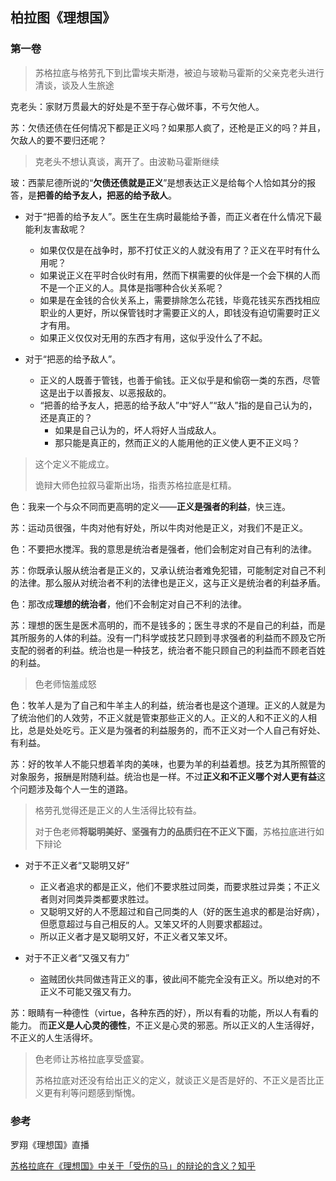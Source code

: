 ## 柏拉图《理想国》

### 第一卷

> 苏格拉底与格劳孔下到比雷埃夫斯港，被迫与玻勒马霍斯的父亲克老头进行清谈，谈及人生旅途

克老头：家财万贯最大的好处是不至于存心做坏事，不亏欠他人。

苏：欠债还债在任何情况下都是正义吗？如果那人疯了，还枪是正义的吗？并且，欠敌人的要不要归还呢？

> 克老头不想认真谈，离开了。由波勒马霍斯继续

玻：西蒙尼德所说的“**欠债还债就是正义**”是想表达正义是给每个人恰如其分的报答，是**把善的给予友人，把恶的给予敌人**。

- 对于“把善的给予友人”。医生在生病时最能给予善，而正义者在什么情况下最能利友害敌呢？
  - 如果仅仅是在战争时，那不打仗正义的人就没有用了？正义在平时有什么用呢？
  - 如果说正义在平时合伙时有用，然而下棋需要的伙伴是一个会下棋的人而不是一个正义的人。具体是指哪种合伙关系呢？
  - 如果是在金钱的合伙关系上，需要排除怎么花钱，毕竟花钱买东西找相应职业的人更好，所以保管钱时才需要正义的人，即钱没有迫切需要时正义才有用。
  - 如果正义仅仅对无用的东西才有用，这似乎没什么了不起。

- 对于“把恶的给予敌人”。
  - 正义的人既善于管钱，也善于偷钱。正义似乎是和偷窃一类的东西，尽管这是出于以善报友、以恶报敌的。
  - “把善的给予友人，把恶的给予敌人”中“好人”“敌人”指的是自己认为的，还是真正的？
    - 如果是自己认为的，坏人将好人当成敌人。
    - 那只能是真正的，然而正义的人能用他的正义使人更不正义吗？

> 这个定义不能成立。
>
> 诡辩大师色拉叙马霍斯出场，指责苏格拉底是杠精。

色：我来一个与众不同而更高明的定义——**正义是强者的利益**，快三连。

苏：运动员很强，牛肉对他有好处，所以牛肉对他是正义，对我们不是正义。

色：不要把水搅浑。我的意思是统治者是强者，他们会制定对自己有利的法律。

苏：你既承认服从统治者是正义的，又承认统治者难免犯错，可能制定对自己不利的法律。那么服从对统治者不利的法律也是正义，这与正义是统治者的利益矛盾。

色：那改成**理想的统治者**，他们不会制定对自己不利的法律。

苏：理想的医生是医术高明的，而不是钱多的；医生寻求的不是自己的利益，而是其所服务的人体的利益。没有一门科学或技艺只顾到寻求强者的利益而不顾及它所支配的弱者的利益。统治也是一种技艺，统治者不能只顾自己的利益而不顾老百姓的利益。

> 色老师恼羞成怒

色：牧羊人是为了自己和牛羊主人的利益，统治者也是这个道理。正义的人就是为了统治他们的人效劳，不正义就是管束那些正义的人。正义的人和不正义的人相比，总是处处吃亏。正义是为强者的利益服务的，而不正义对一个人自己有好处、有利益。

苏：好的牧羊人不能只想着羊肉的美味，也要为羊的利益着想。技艺为其所照管的对象服务，报酬是附随利益。统治也是一样。不过**正义和不正义哪个对人更有益**这个问题涉及每个人一生的道路。

> 格劳孔觉得还是正义的人生活得比较有益。
>
> 对于色老师**将聪明美好、坚强有力的品质归在不正义下面**，苏格拉底进行如下辩论

- 对于不正义者“又聪明又好”
  - 正义者追求的都是正义，他们不要求胜过同类，而要求胜过异类；不正义者则对同类异类都要求胜过。
  - 又聪明又好的人不愿超过和自己同类的人（好的医生追求的都是治好病），但愿意超过与自己相反的人。又笨又坏的人则要求都超过。
  - 所以正义者才是又聪明又好，不正义者又笨又坏。
  
- 对于不正义者“又强又有力”

  - 盗贼团伙共同做违背正义的事，彼此间不能完全没有正义。所以绝对的不正义不可能又强又有力。

<!--正义是自洽的
不正义是对正义的偏离-->

苏：眼睛有一种德性（virtue，各种东西的好），所以有看的功能，所以人有看的能力。
而**正义是人心灵的德性**，不正义是心灵的邪恶。所以正义的人生活得好，不正义的人生活得坏。

> 色老师让苏格拉底享受盛宴。
>
> 苏格拉底对还没有给出正义的定义，就谈正义是否是好的、不正义是否比正义更有利等问题感到惭愧。



### 参考

罗翔《理想国》直播

[苏格拉底在《理想国》中关于「受伤的马」的辩论的含义？知乎](https://www.zhihu.com/question/24123401/answer/26813141)

